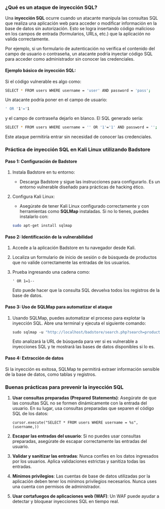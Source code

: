 ### ¿Qué es un ataque de inyección SQL?

Una **inyección SQL** ocurre cuando un atacante manipula las consultas SQL que realiza una aplicación web para acceder o modificar información en la base de datos sin autorización. Esto se logra insertando código malicioso en los campos de entrada (formularios, URLs, etc.) que la aplicación no valida correctamente.

Por ejemplo, si un formulario de autenticación no verifica el contenido del campo de usuario o contraseña, un atacante podría inyectar código SQL para acceder como administrador sin conocer las credenciales.

#### Ejemplo básico de inyección SQL:

Si el código vulnerable es algo como:

```bash
SELECT * FROM users WHERE username = 'user' AND password = 'pass';
```

Un atacante podría poner en el campo de usuario:

```bash
' OR '1'='1
```

y el campo de contraseña dejarlo en blanco. El SQL generado sería:

```bash
SELECT * FROM users WHERE username = '' OR '1'='1' AND password = '';
```

Este ataque permitiría entrar sin necesidad de conocer las credenciales.

### Práctica de inyección SQL en Kali Linux utilizando Badstore

#### Paso 1: Configuración de Badstore

1. Instala Badstore en tu entorno:

   - Descarga Badstore y sigue las instrucciones para configurarlo. Es un entorno vulnerable diseñado para prácticas de hacking ético.

     

2. Configura Kali Linux:

   - Asegúrate de tener Kali Linux configurado correctamente y con herramientas como **SQLMap** instaladas. Si no lo tienes, puedes instalarlo con:

   ```bash
   sudo apt-get install sqlmap
   ```

#### Paso 2: Identificación de la vulnerabilidad

1. Accede a la aplicación Badstore en tu navegador desde Kali.

2. Localiza un formulario de inicio de sesión o de búsqueda de productos que no valide correctamente las entradas de los usuarios.

3. Prueba ingresando una cadena como:

   ```basic
   ' OR 1=1--
   ```

   Esto puede hacer que la consulta SQL devuelva todos los registros de la base de datos.

#### Paso 3: Uso de SQLMap para automatizar el ataque

1. Usando SQLMap, puedes automatizar el proceso para explotar la inyección SQL. Abre una terminal y ejecuta el siguiente comando:

   ```vb
   sudo sqlmap -u "http://localhost/badstore/search.php?search=product" --dbs
   ```

   Esto analizará la URL de búsqueda para ver si es vulnerable a inyecciones SQL y te mostrará las bases de datos disponibles si lo es.

#### Paso 4: Extracción de datos

Si la inyección es exitosa, SQLMap te permitirá extraer información sensible de la base de datos, como tablas y registros.

### Buenas prácticas para prevenir la inyección SQL

1. **Usar consultas preparadas (Prepared Statements)**: Asegúrate de que las consultas SQL no se formen dinámicamente con la entrada del usuario. En su lugar, usa consultas preparadas que separen el código SQL de los datos:

   ```visual basic
   cursor.execute("SELECT * FROM users WHERE username = %s", (username,))
   ```

2. **Escapar las entradas del usuario**: Si no puedes usar consultas preparadas, asegúrate de escapar correctamente las entradas del usuario.

3. **Validar y sanitizar las entradas**: Nunca confíes en los datos ingresados por los usuarios. Aplica validaciones estrictas y sanitiza todas las entradas.

4. **Mínimos privilegios**: Las cuentas de base de datos utilizadas por la aplicación deben tener los mínimos privilegios necesarios. Nunca uses una cuenta con permisos de administrador.

5. **Usar cortafuegos de aplicaciones web (WAF)**: Un WAF puede ayudar a detectar y bloquear inyecciones SQL en tiempo real.
